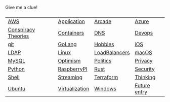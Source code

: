 Give me a clue! 

<body>
<h3>
<table>

<tr>
<td> <a href="aws/">AWS</a> </td>
<td> <a href="apps/">Application</a> </td>
<td> <a href="arcade/">Arcade</a> </td>
<td> <a href="azure/">Azure</a> </td>
</tr>

<tr>
<td> <a href="conspiracies/">Conspiracy Theories</a> </td>
<td> <a href="containers">Containers</a> </td>
<td> <a href="dns">DNS</a> </td>
<td> <a href="devops">Devops</a> </td>
</tr>

<tr>
<td> <a href="git">git</a> </td>
<td> <a href="golang">GoLang</a> </td>
<td> <a href="hobbies/">Hobbies</a> </td>
<td> <a href="ios/">iOS</a> </td>
</tr>

<tr>
<td> <a href="ldap/">LDAP</a> </td>
<td> <a href="linux/">Linux</a> </td>
<td> <a href="lb/">LoadBalancers</a> </td>
<td> <a href="macos/">macOS</a> </td>
</tr>

<tr>
<td> <a href="mysql/">MySQL</a> </td>
<td> <a href="optimism/">Optimism</a> </td>
<td> <a href="politics/">Politics</a> </td>
<td> <a href="privacy/">Privacy</a> </td>
</tr>

<tr>
<td> <a href="python/">Python</a> </td>
<td> <a href="raspberry/">RaspberryPI</a> </td>
<td> <a href="rust/">Rust</a> </td>
<td> <a href="security/">Security</a> </td>
</tr>

<tr>
<td> <a href="shell/">Shell</a> </td>
<td> <a href="streaming/">Streaming</a> </td>
<td> <a href="terraform/">Terraform</a> </td>
<td> <a href="thinking/">Thinking</a> </td>
</tr>

<tr>
<td> <a href="ubuntu/">Ubuntu</a> </td>
<td> <a href="virt/">Virtualization</a> </td>
<td> <a href="windows/">Windows</a> </td>
<td> <a href="future/">Future entry</a> </td>
</tr>

</table>
</h3>
</body>

<!--
Original format
### [AWS](aws) &emsp; [Applications](apps) &emsp; [Arcade](arcade)
### [Azure](azure) &emsp; [ConspiracyTheories](conspiracies) &emsp; [Containers](containers)
### [DNS](dns) &emsp; [Devops](devops) &emsp; [GIT](git)

### [GoLang](golang)  &emsp; [Hobbies](hobbies) &emsp; [iOS](ios)
### [LDAP](ldap) &emsp; [Linux](linux) &emsp; [LoadBalancers](lb)
### [macOS](macos) &emsp; [MySQL](mysql) &emsp; [Optimism](optimism)

### [Politics](politics) &emsp; [Privacy](privacy) &emsp; [Python](python)
### [Raspberry](raspberry) &emsp; [Rust](rust) &emsp; [Security](security)
### [Shell](shell) &emsp; [Streaming](streaming) &emsp; [Terraform](terraform)

### [Thinking](thinking) &emsp; [Ubuntu](ubuntu) &emsp; [Virtualization](virt)
### [Windows](windows)
-->
